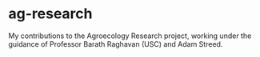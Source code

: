 # ag-research
My contributions to the Agroecology Research project, working under the guidance of Professor Barath Raghavan (USC) and Adam Streed.
